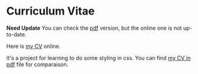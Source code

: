 # Curriculum Vitae

**Need Update**
You can check the [pdf](https://github.com/scalajeremy/curriculum-vitae/blob/master/Scala_Jeremy_cv_2019.pdf) version, but the online one is not up-to-date.

Here is [my CV](https://scalajeremy.github.io/curriculum-vitae/) online.

It's a project for learning to do some styling in css. You can find [my CV in pdf](https://github.com/scalajeremy/curriculum-vitae/blob/master/Scala_Jeremy_cv_2019.pdf) file for comparaison.
